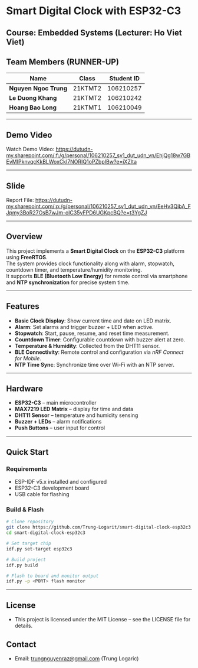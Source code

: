 # Smart Digital Clock with ESP32-C3

## Course: Embedded Systems (Lecturer: Ho Viet Viet)

## Team Members (RUNNER-UP)

| **Name**              | **Class**   | **Student ID** |
|-----------------------|-------------|----------------|
| **Nguyen Ngoc Trung** | 21KTMT2     | 106210257      |
| **Le Duong Khang**    | 21KTMT2     | 106210242      |
| **Hoang Bao Long**    | 21KTMT1     | 106210049      |

---

## Demo Video
Watch Demo Video: https://dutudn-my.sharepoint.com/:f:/g/personal/106210257_sv1_dut_udn_vn/EhjQg18w7GBEvMIPknvqcKkBLWoxCkl7NORIQ1oPZbpIBw?e=iXZlta

---

## Slide
Report File: https://dutudn-my.sharepoint.com/:p:/g/personal/106210257_sv1_dut_udn_vn/EeHv3QibA_FJpmy3BoR27OsB7wJm-oIC35yFPD6UGKpcBQ?e=t3YgZJ

---
## Overview
This project implements a **Smart Digital Clock** on the **ESP32-C3** platform using **FreeRTOS**.  
The system provides clock functionality along with alarm, stopwatch, countdown timer, and temperature/humidity monitoring.  
It supports **BLE (Bluetooth Low Energy)** for remote control via smartphone and **NTP synchronization** for precise system time.

---

## Features
- **Basic Clock Display**: Show current time and date on LED matrix.  
- **Alarm**: Set alarms and trigger buzzer + LED when active.  
- **Stopwatch**: Start, pause, resume, and reset time measurement.  
- **Countdown Timer**: Configurable countdown with buzzer alert at zero.  
- **Temperature & Humidity**: Collected from the DHT11 sensor.  
- **BLE Connectivity**: Remote control and configuration via *nRF Connect for Mobile*.  
- **NTP Time Sync**: Synchronize time over Wi-Fi with an NTP server.  

---

## Hardware
- **ESP32-C3** – main microcontroller  
- **MAX7219 LED Matrix** – display for time and data  
- **DHT11 Sensor** – temperature and humidity sensing  
- **Buzzer + LEDs** – alarm notifications  
- **Push Buttons** – user input for control  

---

## Quick Start

### Requirements
- ESP-IDF v5.x installed and configured
- ESP32-C3 development board
- USB cable for flashing

### Build & Flash
```bash
# Clone repository
git clone https://github.com/Trung-Logarit/smart-digital-clock-esp32c3
cd smart-digital-clock-esp32c3

# Set target chip
idf.py set-target esp32c3

# Build project
idf.py build

# Flash to board and monitor output
idf.py -p <PORT> flash monitor
```
---

## License
- This project is licensed under the MIT License – see the LICENSE file for details.
## Contact
- Email: trungnguyenraz@gmail.com (Trung Logaric)








